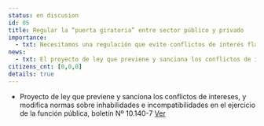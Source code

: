 ```yaml
---
status: en discusion
id: 05
title: Regular la “puerta giratoria” entre sector público y privado
importance:
  - txt: Necesitamos una regulación que evite conflictos de interés flagrantes, a través de la prohibición del tránsito de ciertos cargos en el sector público y privado y viceversa, sin que esto impida la movilidad laboral entre el sector público y privado.
news:
  - txt: El proyecto de ley que previene y sanciona los conflictos de intereses, y modifica normas sobre inhabilidades e incompatibilidades en el ejercicio de la función pública ingresó al Congreso el 25 de junio de 2015.
citizens_cnt: [0,0,0]
details: true
---
```


* Proyecto de ley que previene y sanciona los conflictos de intereses, y modifica normas sobre inhabilidades e incompatibilidades en el ejercicio de la función pública, boletín Nº 10.140-7 <a href="http://camara.cl/pley/pley_detalle.aspx?prmID=10563&prmBL=10140-07" target="_blank">Ver</a>
